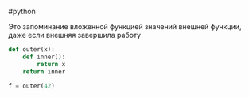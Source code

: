 #python

Это запоминание вложенной функцией значений внешней функции, даже если внешняя завершила работу

```python
def outer(x):
	def inner():
		return x
	return inner
	
f = outer(42)
```